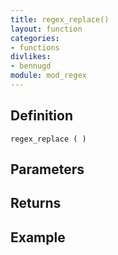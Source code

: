 ```yaml
---
title: regex_replace()
layout: function
categories:
- functions
divlikes:
- bennugd
module: mod_regex
---
```


## Definition

    regex_replace ( )

## Parameters

## Returns

## Example
